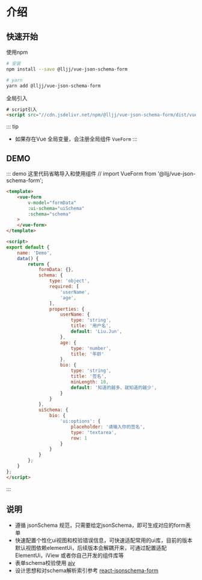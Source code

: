 # 介绍

## 快速开始
使用npm
``` bash
# 安装
npm install --save @lljj/vue-json-schema-form

# yarn
yarn add @lljj/vue-json-schema-form
```

全局引入
```html
# script引入
<script src="//cdn.jsdelivr.net/npm/@lljj/vue-json-schema-form/dist/vueJsonSchemaForm.umd.min.js"></script>
```

::: tip
* 如果存在Vue 全局变量，会注册全局组件 `VueForm`
:::

## DEMO
::: demo 这里代码省略导入和使用组件 // import VueForm from '@lljj/vue-json-schema-form';
```html
<template>
    <vue-form
        v-model="formData"
        :ui-schema="uiSchema"
        :schema="schema"
    >
    </vue-form>
</template>

<script>
export default {
    name: 'Demo',
    data() {
        return {
            formData: {},
            schema: {
                type: 'object',
                required: [
                    'userName',
                    'age',
                ],
                properties: {
                    userName: {
                        type: 'string',
                        title: '用户名',
                        default: 'Liu.Jun',
                    },
                    age: {
                        type: 'number',
                        title: '年龄'
                    },
                    bio: {
                        type: 'string',
                        title: '签名',
                        minLength: 10,
                        default: '知道的越多、就知道的越少',
                    }
                }
            },
            uiSchema: {
                bio: {
                    'ui:options': {
                        placeholder: '请输入你的签名',
                        type: 'textarea',
                        row: 1
                    }
                }
            }
        };
    }
};
</script>
```
:::

## 说明
* 遵循 jsonSchema 规范，只需要给定jsonSchema，即可生成对应的form表单
* 快速配置个性化ui视图和校验错误信息，可快速适配常用的ui库，目前的版本默认视图依赖elementUi，后续版本会解耦开来，可通过配置适配ElementUi，iView 或者你自己开发的组件库等
* 表单schema校验使用  [ajv](https://github.com/epoberezkin/ajv)
* 设计思想和对schema解析索引参考 [react-jsonschema-form](https://github.com/rjsf-team/react-jsonschema-form)
